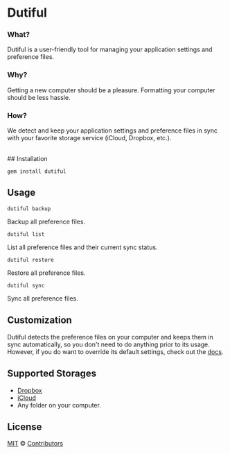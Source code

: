 # Dutiful

### What?
  Dutiful is a user-friendly tool for managing your application settings and preference files.
  
### Why?
  Getting a new computer should be a pleasure.  Formatting your computer should be less hassle.

### How?
  We detect and keep your application settings and preference files in sync with your favorite storage service (iCloud, Dropbox, etc.).

<br>
## Installation

```shell
gem install dutiful
```

## Usage

`dutiful backup`

Backup all preference files.

`dutiful list`

List all preference files and their current sync status.

`dutiful restore`

Restore all preference files.

`dutiful sync`

Sync all preference files.

## Customization

Dutiful detects the preference files on your computer and keeps them in sync automatically, so you don't need to do anything prior to its usage.
However, if you do want to override its default settings, check out the [docs](doc).

## Supported Storages

 - [Dropbox](https://www.dropbox.com)
 - [iCloud](https://www.icloud.com)
 - Any folder on your computer.
 
## License

[MIT](http://mit-license.org) © [Contributors](https://github.com/bpinto/dutiful/graphs/contributors)
